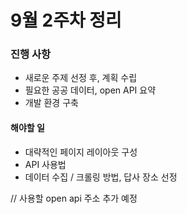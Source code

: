 # 9월 2주차 정리

### 진행 사항
* 새로운 주제 선정 후, 계획 수립
* 필요한 공공 데이터, open API 요약
* 개발 환경 구축

#### 해야할 일
- 대략적인 페이지 레이아웃 구성
- API 사용법
- 데이터 수집 / 크롤링 방법, 답사 장소 선정 

// 사용할 open api 주소 추가 예정
